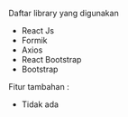 Daftar library yang digunakan
- React Js
- Formik
- Axios
- React Bootstrap
- Bootstrap 

Fitur tambahan :
- Tidak ada
